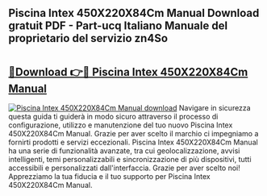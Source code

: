 ## Piscina Intex 450X220X84Cm Manual Download gratuit PDF - Part-ucq Italiano Manuale del proprietario del servizio zn4So

# <h2><a href="http://dfa5cd3.blite.top/?on=Piscina+Intex+450X220X84Cm+Manual">🔗Download 👉🔴 Piscina Intex 450X220X84Cm Manual</a></h2>

[![Piscina Intex 450X220X84Cm Manual download](https://i.imgur.com/lujVjoI.png)](http://dfa5cd3.blite.top/?on=Piscina+Intex+450X220X84Cm+Manual)
Navigare in sicurezza questa guida ti guiderà in modo sicuro attraverso il processo di configurazione, utilizzo e manutenzione del tuo nuovo Piscina Intex 450X220X84Cm Manual. Grazie per aver scelto il marchio ci impegniamo a fornirti prodotti e servizi eccezionali. Piscina Intex 450X220X84Cm Manual ha una serie di funzionalità avanzate, tra cui geolocalizzazione, avvisi intelligenti, temi personalizzabili e sincronizzazione di più dispositivi, tutti accessibili e personalizzati dall'interfaccia. Grazie per aver scelto noi! Apprezziamo la tua fiducia e il tuo supporto per Piscina Intex 450X220X84Cm Manual.
